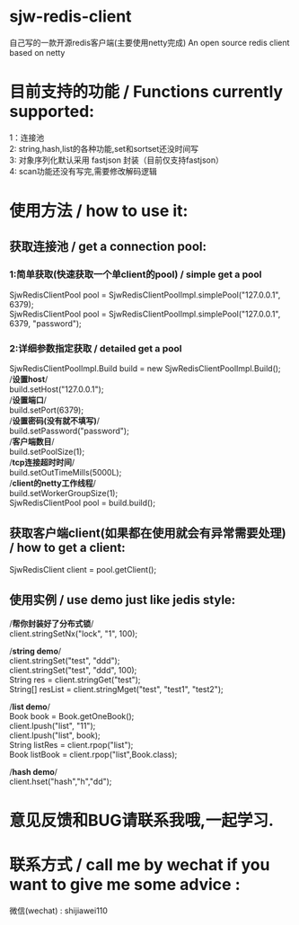 # sjw-redis-client
自己写的一款开源redis客户端(主要使用netty完成)
An open source redis client based on netty

# 目前支持的功能 / Functions currently supported:
1：连接池  
2: string,hash,list的各种功能,set和sortset还没时间写  
3: 对象序列化默认采用 fastjson 封装（目前仅支持fastjson）  
4: scan功能还没有写完,需要修改解码逻辑  

# 使用方法 / how to use it:
## 获取连接池 / get a connection pool:
### 1:简单获取(快速获取一个单client的pool) / simple get a pool
SjwRedisClientPool pool = SjwRedisClientPoolImpl.simplePool("127.0.0.1", 6379);  
SjwRedisClientPool pool = SjwRedisClientPoolImpl.simplePool("127.0.0.1", 6379, "password");  

### 2:详细参数指定获取 / detailed get a pool
SjwRedisClientPoolImpl.Build build = new SjwRedisClientPoolImpl.Build();  
/**设置host**/  
build.setHost("127.0.0.1");  
/**设置端口**/  
build.setPort(6379);  
/**设置密码(没有就不填写)**/  
build.setPassword("password");  
/**客户端数目**/  
build.setPoolSize(1);  
/**tcp连接超时时间**/  
build.setOutTimeMills(5000L);  
/**client的netty工作线程**/  
build.setWorkerGroupSize(1);    
SjwRedisClientPool pool = build.build();  

## 获取客户端client(如果都在使用就会有异常需要处理) / how to get a client:
SjwRedisClient client = pool.getClient();  

## 使用实例 / use demo just like jedis style:
/**帮你封装好了分布式锁**/  
client.stringSetNx("lock", "1", 100);  

/**string demo**/  
client.stringSet("test", "ddd");  
client.stringSet("test", "ddd", 100);  
String res = client.stringGet("test");  
String[] resList = client.stringMget("test", "test1", "test2");  

/**list demo**/  
Book book = Book.getOneBook();  
client.lpush("list", "11");  
client.lpush("list", book);  
String listRes = client.rpop("list");  
Book listBook = client.rpop("list",Book.class);  

/**hash demo**/  
client.hset("hash","h","dd");  

# 意见反馈和BUG请联系我哦,一起学习.
# 联系方式 / call me by wechat if you want to give me some advice :
微信(wechat) : shijiawei110


